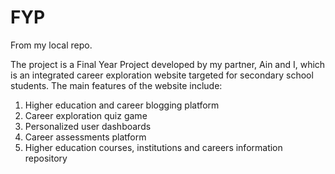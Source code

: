 # FYP
From my local repo.

The project is a Final Year Project developed by my partner, Ain and I, which is an integrated career exploration website targeted for secondary school students. The main features of the website include:
1. Higher education and career blogging platform
2. Career exploration quiz game
3. Personalized user dashboards
4. Career assessments platform
5. Higher education courses, institutions and careers information repository

